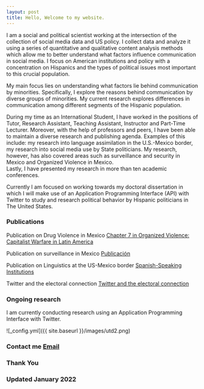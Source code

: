 ```yaml
---
layout: post
title: Hello, Welcome to my website. 
---
```


I am a social and political scientist working at the intersection of the collection of social media data and US policy. I collect data and analyze it using a series of quantitative and qualitative content analysis methods which allow me to better understand what factors influence communication in social media. I focus on American institutions and policy with a concentration on Hispanics and the types of political issues most important to this crucial population.

My main focus lies on understanding what factors lie behind communication by minorities. Specifically, I explore the reasons behind communication by diverse groups of minorities. My current research explores differences in communication among different segments of the Hispanic population. 

During my time as an International Student, I have worked in the positions of Tutor, Research Assistant, Teaching Assistant, Instructor and Part-Time Lecturer. 
Moreover, with the help of professors and peers, I have been able to maintain a diverse research and publishing agenda. 
Examples of this include: my research into language assimilation in the U.S.-Mexico border, my research into social media use by State politicians. 
My research, however, has also covered areas such as surveillance and security in Mexico and Organized Violence in Mexico.  
Lastly, I have presented my research in more than ten academic conferences.

Currently I am focused on working towards my doctoral dissertation in which I will make use of an Application Programming Interface (API) with Twitter to study and research political behavior by Hispanic politicians in The United States.


### Publications

Publication on Drug Violence in Mexico
[Chapter 7 in Organized Violence: Capitalist Warfare in Latin America](https://read.amazon.com/kp/embed?asin=B07S5XFNKP&preview=newtab&linkCode=kpe&ref_=cm_sw_r_kb_dp_X2NuFbJJZDT1A)

Publication on surveillance in Mexico
[Publicación](/images/MexicoSagePublication.pdf)

Publication on Linguistics at the US-Mexico border
[Spanish-Speaking Institutions](/images/SpanishSpeakingInstitutionsandLanguageAssimilationintheRioGrandeValley.pdf)

Twitter and the electoral connection
[Twitter and the electoral connection](/images/Twitterandtheelectoralconnection.pdf)


### Ongoing research

I am currently conducting research using an Application Programming Interface with Twitter.


![_config.yml]({{ site.baseurl }}/images/utd2.png)

### Contact me [Email](mailto:cxg172030@utdallas.edu)

### Thank You

### Updated January 2022

